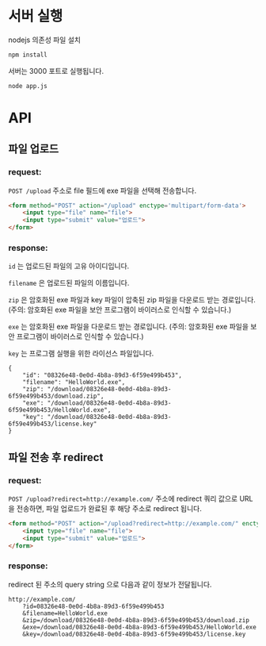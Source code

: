 # 서버 실행

nodejs 의존성 파일 설치

```bash
npm install
```

서버는 3000 포트로 실행됩니다.

```bash
node app.js
```

# 



# API

## 파일 업로드

### request:

`POST /upload` 주소로 file 필드에 exe 파일을 선택해 전송합니다.

```html
<form method="POST" action="/upload" enctype='multipart/form-data'>
    <input type="file" name="file">
    <input type="submit" value="업로드">
</form>
```

### response:

`id` 는 업로드된 파일의 고유 아이디입니다.

`filename` 은 업로드된 파일의 이름입니다.

`zip` 은 암호화된 exe 파일과 key 파일이 압축된 zip 파일을 다운로드 받는 경로입니다. (주의: 암호화된 exe 파일을 보안 프로그램이 바이러스로 인식할 수 있습니다.)

`exe` 는 암호화된 exe 파일을 다운로드 받는 경로입니다. (주의: 암호화된 exe 파일을 보안 프로그램이 바이러스로 인식할 수 있습니다.)

`key` 는 프로그램 실행을 위한 라이선스 파일입니다.

```
{
    "id": "08326e48-0e0d-4b8a-89d3-6f59e499b453",
    "filename": "HelloWorld.exe",
    "zip": "/download/08326e48-0e0d-4b8a-89d3-6f59e499b453/download.zip",
    "exe": "/download/08326e48-0e0d-4b8a-89d3-6f59e499b453/HelloWorld.exe",
    "key": "/download/08326e48-0e0d-4b8a-89d3-6f59e499b453/license.key"
}
```

## 파일 전송 후 redirect

### request:

`POST /upload?redirect=http://example.com/` 주소에 redirect 쿼리 값으로 URL 을 전송하면,
파일 업로드가 완료된 후 해당 주소로 redirect 됩니다.

```html
<form method="POST" action="/upload?redirect=http://example.com/" enctype='multipart/form-data'>
    <input type="file" name="file">
    <input type="submit" value="업로드">
</form>
```

### response:

redirect 된 주소의 query string 으로 다음과 같이 정보가 전달됩니다.

```
http://example.com/
    ?id=08326e48-0e0d-4b8a-89d3-6f59e499b453
    &filename=HelloWorld.exe
    &zip=/download/08326e48-0e0d-4b8a-89d3-6f59e499b453/download.zip
    &exe=/download/08326e48-0e0d-4b8a-89d3-6f59e499b453/HelloWorld.exe
    &key=/download/08326e48-0e0d-4b8a-89d3-6f59e499b453/license.key
```
